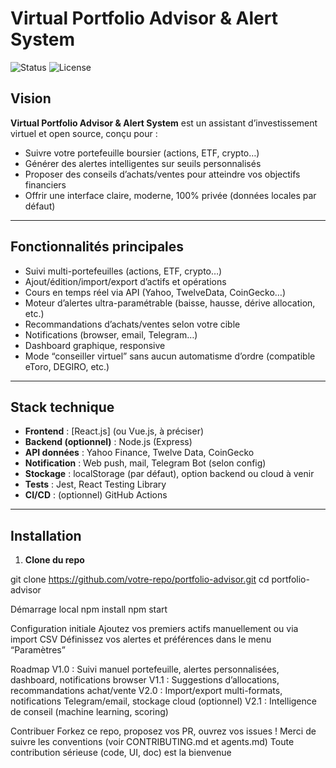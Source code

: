 # Virtual Portfolio Advisor & Alert System

![Status](https://img.shields.io/badge/status-in%20development-orange)
![License](https://img.shields.io/github/license/votre-repo/portfolio-advisor)

## Vision

**Virtual Portfolio Advisor & Alert System** est un assistant d’investissement virtuel et open source, conçu pour :
- Suivre votre portefeuille boursier (actions, ETF, crypto…)
- Générer des alertes intelligentes sur seuils personnalisés
- Proposer des conseils d’achats/ventes pour atteindre vos objectifs financiers
- Offrir une interface claire, moderne, 100% privée (données locales par défaut)

---

## Fonctionnalités principales

- Suivi multi-portefeuilles (actions, ETF, crypto…)
- Ajout/édition/import/export d’actifs et opérations
- Cours en temps réel via API (Yahoo, TwelveData, CoinGecko…)
- Moteur d’alertes ultra-paramétrable (baisse, hausse, dérive allocation, etc.)
- Recommandations d’achats/ventes selon votre cible
- Notifications (browser, email, Telegram…)
- Dashboard graphique, responsive
- Mode “conseiller virtuel” sans aucun automatisme d’ordre (compatible eToro, DEGIRO, etc.)

---

## Stack technique

- **Frontend** : [React.js] (ou Vue.js, à préciser)
- **Backend (optionnel)** : Node.js (Express)
- **API données** : Yahoo Finance, Twelve Data, CoinGecko
- **Notification** : Web push, mail, Telegram Bot (selon config)
- **Stockage** : localStorage (par défaut), option backend ou cloud à venir
- **Tests** : Jest, React Testing Library
- **CI/CD** : (optionnel) GitHub Actions

---

## Installation

1. **Clone du repo**


git clone https://github.com/votre-repo/portfolio-advisor.git
cd portfolio-advisor


Démarrage local
npm install
npm start

Configuration initiale
Ajoutez vos premiers actifs manuellement ou via import CSV
Définissez vos alertes et préférences dans le menu “Paramètres”

Roadmap
 V1.0 : Suivi manuel portefeuille, alertes personnalisées, dashboard, notifications browser
 V1.1 : Suggestions d’allocations, recommandations achat/vente
 V2.0 : Import/export multi-formats, notifications Telegram/email, stockage cloud (optionnel)
 V2.1 : Intelligence de conseil (machine learning, scoring)

Contribuer
Forkez ce repo, proposez vos PR, ouvrez vos issues !
Merci de suivre les conventions (voir CONTRIBUTING.md et agents.md)
Toute contribution sérieuse (code, UI, doc) est la bienvenue

